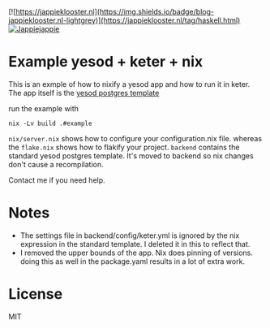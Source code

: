 [![https://jappieklooster.nl](https://img.shields.io/badge/blog-jappieklooster.nl-lightgrey)](https://jappieklooster.nl/tag/haskell.html)
[![Jappiejappie](https://img.shields.io/badge/discord-jappiejappie-black?logo=discord)](https://discord.gg/Hp4agqy)
# Example yesod + keter + nix

This is an exmple of how to nixify a yesod
app and how to run it in keter.
The app itself is the [yesod postgres template](https://github.com/yesodweb/yesod-scaffold/tree/postgres)

run the example with

```
nix -Lv build .#example
```

`nix/server.nix` shows how to configure your configuration.nix file.
whereas the `flake.nix` shows how to flakify your project.
`backend` contains the standard yesod postgres template.
It's moved to backend so nix changes don't cause a recompilation.


Contact me if you need help.

# Notes

+ The settings file in backend/config/keter.yml is ignored by the nix expression
  in the standard template.
  I deleted it in this to reflect that.
+ I removed the upper bounds of the app. Nix does pinning of versions. 
  doing this as well in the package.yaml results in a lot of extra work.

# License

MIT
